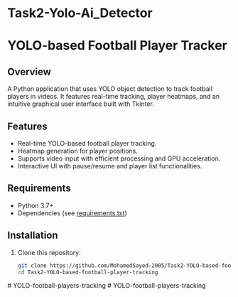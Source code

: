 # Task2-Yolo-Ai_Detector
# YOLO-based Football Player Tracker

## Overview
A Python application that uses YOLO object detection to track football players in videos. It features real-time tracking, player heatmaps, and an intuitive graphical user interface built with Tkinter.

## Features
- Real-time YOLO-based football player tracking.
- Heatmap generation for player positions.
- Supports video input with efficient processing and GPU acceleration.
- Interactive UI with pause/resume and player list functionalities.

## Requirements
- Python 3.7+
- Dependencies (see [requirements.txt](#requirements))

## Installation
1. Clone this repository:
   ```bash
   git clone https://github.com/MohamedSayed-2005/Task2-YOLO-based-football-player-tracking.git
   cd Task2-YOLO-based-football-player-tracking
#   Y O L O - f o o t b a l l - p l a y e r s - t r a c k i n g  
 #   Y O L O - f o o t b a l l - p l a y e r s - t r a c k i n g  
 